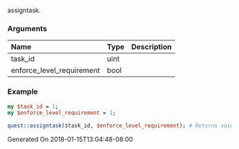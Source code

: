 assigntask.
### Arguments
**Name**|**Type**|**Description**
:---|:---|:---
task_id|uint|
enforce_level_requirement|bool|

### Example

```perl
my $task_id = 1;
my $enforce_level_requirement = 1;

quest::assigntask($task_id, $enforce_level_requirement); # Returns void
```


Generated On 2018-01-15T13:04:48-08:00